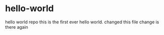 # hello-world
hello world repo
this is the first ever hello world.
changed this file
change is there again
